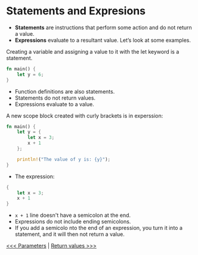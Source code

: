 # Statements and Expresions

- **Statements** are instructions that perform some action and do not return a value.
- **Expressions** evaluate to a resultant value. Let’s look at some examples.

Creating a variable and assigning a value to it with the let keyword is a statement.

```rust
fn main() {
    let y = 6;
}
```

- Function definitions are also statements.
- Statements do not return values.
- Expressions evaluate to a value.

A new scope block created with curly brackets is in experssion:

```rust
fn main() {
    let y = {
        let x = 3;
        x + 1
    };

    println!("The value of y is: {y}");
}
```

- The expression:

```rust
{
    let x = 3;
    x + 1
}
```

- `x + 1` line doesn't have a semicolon at the end. 
- Expressions do not include ending semicolons. 
- If you add a semicolo nto the end of an expression, you turn it into a statement, and it will then not return a value.  

[<<< Parameters](102-Parameters.md) | [Return values >>>](104-functions-return-values.md)